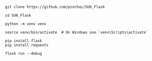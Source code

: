 ````
git clone https://github.com/pinchai/SU6_Flask
````
````
cd SU6_Flask
````

````
python -m venv venv
````

````
source venv/bin/activate  # On Windows use `venv\Scripts\activate`
````

````
pip install flask
pip install requests
````

````
flask run --debug
````




